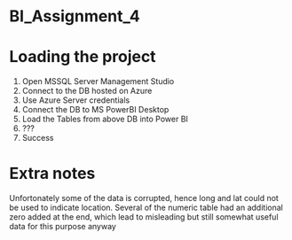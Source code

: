 # BI_Assignment_4
# Loading the project
1. Open MSSQL Server Management Studio
2. Connect to the DB hosted on Azure
3. Use Azure Server credentials
4. Connect the DB to MS PowerBI Desktop
5. Load the Tables from above DB into Power BI
6. ???
7. Success

# Extra notes
Unfortonately some of the data is corrupted, hence long and lat could not be used to indicate location.
Several of the numeric table had an additional zero added at the end, which lead to misleading but still somewhat useful data for this purpose anyway
